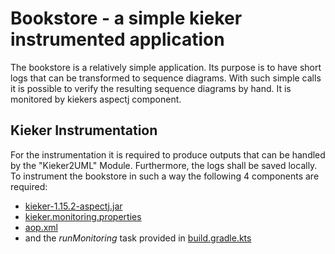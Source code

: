 # Bookstore - a simple kieker instrumented application

The bookstore is a relatively simple application.
Its purpose is to have short logs that can be transformed to sequence diagrams.
With such simple calls it is possible to verify the resulting sequence diagrams by hand.
It is monitored by kiekers aspectj component.

## Kieker Instrumentation

For the instrumentation it is required to produce outputs that can be handled by the "Kieker2UML" Module.
Furthermore, the logs shall be saved locally.
To instrument the bookstore in such a way the following 4 components are required:
* [kieker-1.15.2-aspectj.jar](libs%2Fkieker-1.15.2-aspectj.jar)
* [kieker.monitoring.properties](src%2Fmain%2Fresources%2FMETA-INF%2Fkieker.monitoring.properties)
* [aop.xml](src%2Fmain%2Fresources%2FMETA-INF%2Faop.xml)
* and the _runMonitoring_ task provided in [build.gradle.kts](build.gradle.kts)